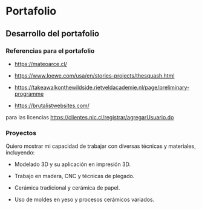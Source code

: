 # Portafolio

## Desarrollo del portafolio

### Referencias para el portafolio

- https://mateoarce.cl/

- https://www.loewe.com/usa/en/stories-projects/thesquash.html

- https://takeawalkonthewildside.rietveldacademie.nl/page/preliminary-programme

- https://brutalistwebsites.com/

para las licencias https://clientes.nic.cl/registrar/agregarUsuario.do

### Proyectos

Quiero mostrar mi capacidad de trabajar con diversas técnicas y materiales, incluyendo:

- Modelado 3D y su aplicación en impresión 3D.

- Trabajo en madera, CNC y técnicas de plegado.

- Cerámica tradicional y cerámica de papel.

- Uso de moldes en yeso y procesos cerámicos variados.

